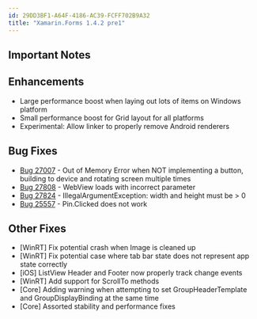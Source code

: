 ```yaml
---
id: 29DD3BF1-A64F-4186-AC39-FCFF702B9A32
title: "Xamarin.Forms 1.4.2 pre1"
---
```


## Important Notes ##

## Enhancements ##

- Large performance boost when laying out lots of items on Windows platform
- Small performance boost for Grid layout for all platforms
- Experimental: Allow linker to properly remove Android renderers

## Bug Fixes ##

- [Bug 27007](https://bugzilla.xamarin.com/show_bug.cgi?id=27007) - Out of Memory Error when NOT implementing a button, building to device and rotating screen multiple times
- [Bug 27808](https://bugzilla.xamarin.com/show_bug.cgi?id=27808) - WebView loads with incorrect parameter
- [Bug 27824](https://bugzilla.xamarin.com/show_bug.cgi?id=27824) - IllegalArgumentException: width and height must be > 0
- [Bug 25557](https://bugzilla.xamarin.com/show_bug.cgi?id=25557) - Pin.Clicked does not work

## Other Fixes ##

- [WinRT] Fix potential crash when Image is cleaned up
- [WinRT] Fix potential case where tab bar state does not represent app state correctly
- [iOS] ListView Header and Footer now properly track change events
- [WinRT] Add support for ScrollTo methods
- [Core] Adding warning when attempting to set GroupHeaderTemplate and GroupDisplayBinding at the same time
- [Core] Assorted stability and performance fixes

